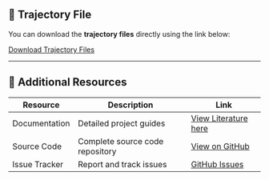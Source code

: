 ## 📁 Trajectory File

You can download the **trajectory files** directly using the link below:

<a href="https://csciitd-my.sharepoint.com/:f:/g/personal/ch1221465_iitd_ac_in/EvSWEVYWOmBPv91TLEd67usB1UzTbYdoceb69zjKFuTcWQ?e=g441mY" target="blank">Download Trajectory Files</a>

---

## 📂 Additional Resources

| Resource        | Description                     | Link                                                                                                                      |
|-----------------|---------------------------------|---------------------------------------------------------------------------------------------------------------------------|
| Documentation   | Detailed project guides         | <a href="https://csciitd-my.sharepoint.com/:f:/g/personal/ch1221465_iitd_ac_in/EsucStwHih5CgI6IiCgBsM0B9Z2gx2SFuRfBHkqb3AJaXw?e=HrhhHh" target="blank">View Literature here</a>                                                                 |
| Source Code     | Complete source code repository | <a href="https://github.com/your-repo" target="blank">View on GitHub</a>                                                                            |
| Issue Tracker   | Report and track issues         | <a href="https://github.com/your-repo/issues" target="blank">GitHub Issues</a>                                                                     |
